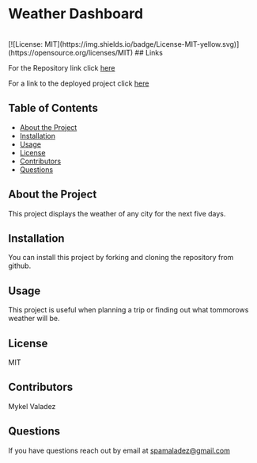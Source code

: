 
# Weather Dashboard
<br />
[![License: MIT](https://img.shields.io/badge/License-MIT-yellow.svg)](https://opensource.org/licenses/MIT)
## Links 


For the Repository link click [here](https://github.com/valadezMykel/Weather_Dashboard)


For a link to the deployed project click [here](https://valadezmykel.github.io/Weather_Dashboard/)


## Table of Contents

* [About the Project](#about-the-project)
* [Installation](#installation)
* [Usage](#usage)
* [License](#license)
* [Contributors](#contributors)
* [Questions](#questions)


## About the Project

This project displays the weather of any city for the next five days.


## Installation

You can install this project by forking and cloning the repository from github.


## Usage

This project is useful when planning a trip or finding out what tommorows weather will be.


## License

MIT


## Contributors

Mykel Valadez


## Questions

If you have questions reach out by email at spamaladez@gmail.com